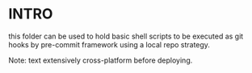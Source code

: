 # INTRO

this folder can be used to hold basic shell scripts to be executed
as git hooks by pre-commit framework using a local repo strategy.

Note: text extensively cross-platform before deploying.
